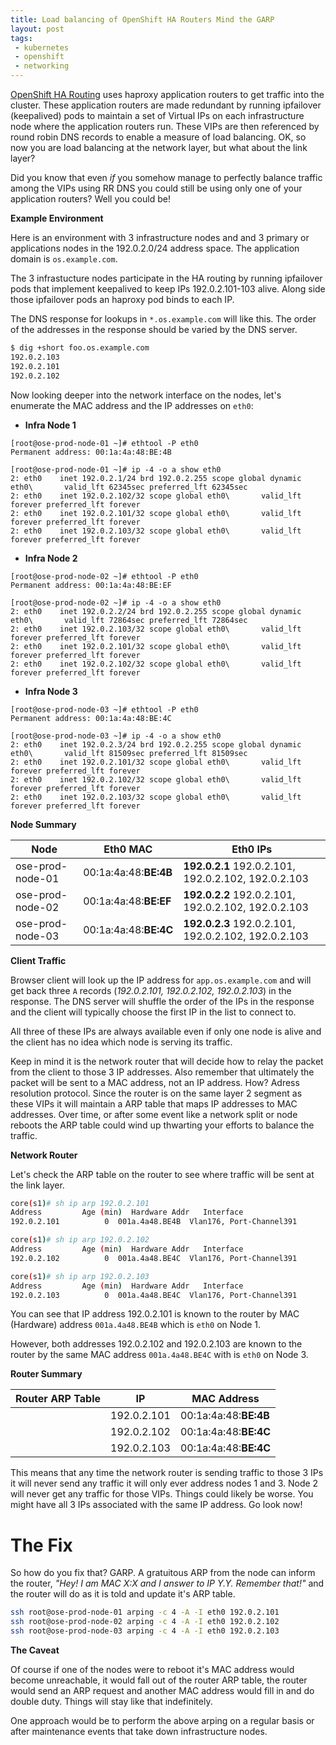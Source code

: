 ```yaml
---
title: Load balancing of OpenShift HA Routers Mind the GARP
layout: post
tags:
 - kubernetes
 - openshift
 - networking
---
```


[OpenShift HA Routing](http://guifreelife.com/blog/2016/03/01/OpenShift-3-HA-Routing) uses haproxy application routers to get traffic into the cluster. These application routers are made redundant by running ipfailover (keepalived) pods to maintain a set of Virtual IPs on each infrastructure node where the application routers run. These VIPs are then referenced by round robin DNS records to enable a measure of load balancing. 
OK, so now you are load balancing at the network layer, but what about the link layer?

Did you know that even *if* you somehow manage to perfectly balance traffic among the VIPs using RR DNS you could still be using only one of your application routers? Well you could be!

**Example Environment**

Here is an environment with 3 infrastructure nodes and and 3 primary or applications nodes in the 192.0.2.0/24 address space. The application domain is `os.example.com`.

The 3 infrastucture nodes participate in the HA routing by running ipfailover pods that implement keepalived to keep IPs 192.0.2.101-103 alive. Along side those ipfailover pods an haproxy pod binds to each IP.

The DNS response for lookups in `*.os.example.com` will like this. The order of the addresses in the response should be varied by the DNS server.

```bash
$ dig +short foo.os.example.com
192.0.2.103
192.0.2.101
192.0.2.102
```

Now looking deeper into the network interface on the nodes, let's enumerate the MAC address and the IP addresses on `eth0`:

- **Infra Node 1**

```
[root@ose-prod-node-01 ~]# ethtool -P eth0
Permanent address: 00:1a:4a:48:BE:4B

[root@ose-prod-node-01 ~]# ip -4 -o a show eth0
2: eth0    inet 192.0.2.1/24 brd 192.0.2.255 scope global dynamic eth0\       valid_lft 62345sec preferred_lft 62345sec
2: eth0    inet 192.0.2.102/32 scope global eth0\       valid_lft forever preferred_lft forever
2: eth0    inet 192.0.2.101/32 scope global eth0\       valid_lft forever preferred_lft forever
2: eth0    inet 192.0.2.103/32 scope global eth0\       valid_lft forever preferred_lft forever
```

- **Infra Node 2**

```
[root@ose-prod-node-02 ~]# ethtool -P eth0
Permanent address: 00:1a:4a:48:BE:EF

[root@ose-prod-node-02 ~]# ip -4 -o a show eth0
2: eth0    inet 192.0.2.2/24 brd 192.0.2.255 scope global dynamic eth0\       valid_lft 72864sec preferred_lft 72864sec
2: eth0    inet 192.0.2.103/32 scope global eth0\       valid_lft forever preferred_lft forever
2: eth0    inet 192.0.2.101/32 scope global eth0\       valid_lft forever preferred_lft forever
2: eth0    inet 192.0.2.102/32 scope global eth0\       valid_lft forever preferred_lft forever
```

- **Infra Node 3**

```
[root@ose-prod-node-03 ~]# ethtool -P eth0
Permanent address: 00:1a:4a:48:BE:4C

[root@ose-prod-node-03 ~]# ip -4 -o a show eth0
2: eth0    inet 192.0.2.3/24 brd 192.0.2.255 scope global dynamic eth0\       valid_lft 81509sec preferred_lft 81509sec
2: eth0    inet 192.0.2.101/32 scope global eth0\       valid_lft forever preferred_lft forever
2: eth0    inet 192.0.2.102/32 scope global eth0\       valid_lft forever preferred_lft forever
2: eth0    inet 192.0.2.103/32 scope global eth0\       valid_lft forever preferred_lft forever
```

**Node Summary**

Node             | Eth0 MAC              | Eth0 IPs                      
-----------------|-----------------------|----------------------------------------------------
ose-prod-node-01 | 00:1a:4a:48:**BE:4B** | **192.0.2.1** 192.0.2.101, 192.0.2.102, 192.0.2.103
ose-prod-node-02 | 00:1a:4a:48:**BE:EF** | **192.0.2.2** 192.0.2.101, 192.0.2.102, 192.0.2.103
ose-prod-node-03 | 00:1a:4a:48:**BE:4C** | **192.0.2.3** 192.0.2.101, 192.0.2.102, 192.0.2.103


**Client Traffic**

Browser client will look up the IP address for `app.os.example.com` and will get back three `A` records (_192.0.2.101, 192.0.2.102, 192.0.2.103_) in the response.
The DNS server will shuffle the order of the IPs in the response and the client will typically choose the first IP in the list to connect to.

All three of these IPs are always available even if only one node is alive and the client has no idea which node is serving its traffic.

Keep in mind it is the network router that will decide how to relay the packet from the client to those 3 IP addresses. Also remember that ultimately the packet will be sent to a MAC address, not an IP address.
How? Adress resolution protocol. Since the router is on the same layer 2 segment as these VIPs it will maintain a ARP table that maps IP addresses to MAC addresses.
Over time, or after some event like a network split or node reboots the ARP table could wind up thwarting your efforts to balance the traffic.


**Network Router**

Let's check the ARP table on the router to see where traffic will be sent at the link layer.

```bash
core(s1)# sh ip arp 192.0.2.101
Address         Age (min)  Hardware Addr   Interface
192.0.2.101          0  001a.4a48.BE4B  Vlan176, Port-Channel391

core(s1)# sh ip arp 192.0.2.102
Address         Age (min)  Hardware Addr   Interface
192.0.2.102          0  001a.4a48.BE4C  Vlan176, Port-Channel391

core(s1)# sh ip arp 192.0.2.103
Address         Age (min)  Hardware Addr   Interface
192.0.2.103          0  001a.4a48.BE4C  Vlan176, Port-Channel391
```

You can see that IP address 192.0.2.101 is known to the router by MAC (Hardware) address `001a.4a48.BE4B` which is `eth0` on Node 1.

However, both addresses 192.0.2.102 and 192.0.2.103 are known to the router by the same MAC address `001a.4a48.BE4C` with is `eth0` on Node 3.

**Router Summary**

Router ARP Table | IP          | MAC Address
-----------------|-------------|----------------------
                 | 192.0.2.101 | 00:1a:4a:48:**BE:4B**
                 | 192.0.2.102 | 00:1a:4a:48:**BE:4C**
                 | 192.0.2.103 | 00:1a:4a:48:**BE:4C**

This means that any time the network router is sending traffic to those 3 IPs it will never send any traffic it will only ever address nodes 1 and 3. Node 2 will never get any traffic for those VIPs. Things could likely be worse. You might have all 3 IPs associated with the same IP address. Go look now!

# The Fix #

So how do you fix that? GARP. A gratuitous ARP from the node can inform the router, _"Hey! I am MAC X:X and I answer to IP Y.Y. Remember that!"_ and the router will do as it is told and update it's ARP table.

```bash
ssh root@ose-prod-node-01 arping -c 4 -A -I eth0 192.0.2.101
ssh root@ose-prod-node-02 arping -c 4 -A -I eth0 192.0.2.102
ssh root@ose-prod-node-03 arping -c 4 -A -I eth0 192.0.2.103
```

**The Caveat**

Of course if one of the nodes were to reboot it's MAC address would become unreachable, it would fall out of the router ARP table, the router would send an ARP request and another MAC address would fill in and do double duty. Things will stay like that indefinitely.

One approach would be to perform the above arping on a regular basis or after maintenance events that take down infrastructure nodes.
